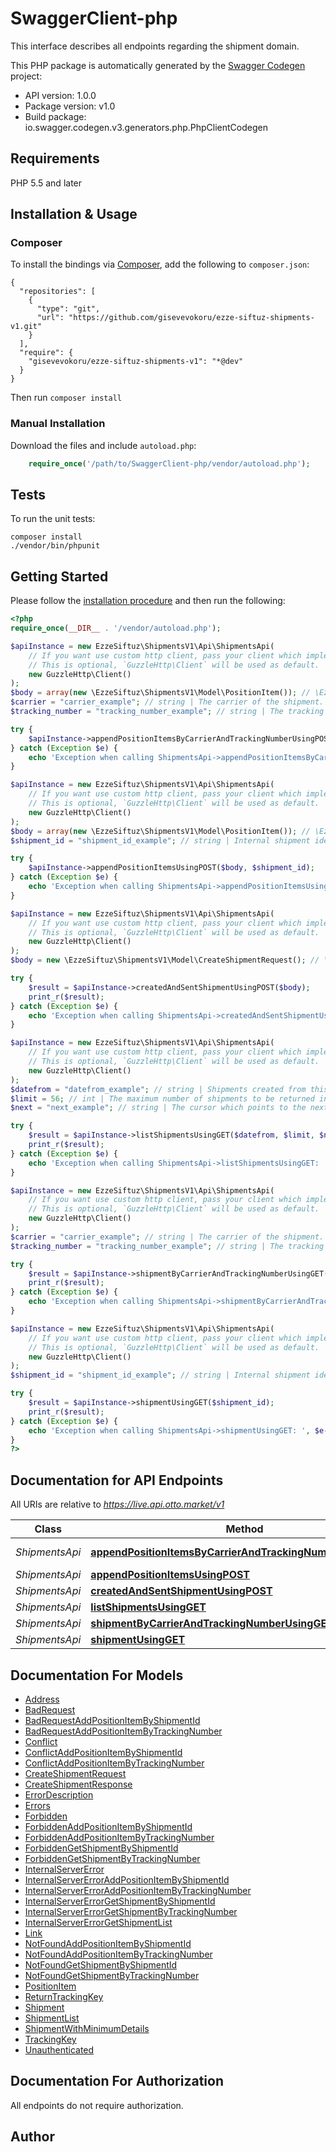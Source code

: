 # SwaggerClient-php
This interface describes all endpoints regarding the shipment domain.

This PHP package is automatically generated by the [Swagger Codegen](https://github.com/swagger-api/swagger-codegen) project:

- API version: 1.0.0
- Package version: v1.0
- Build package: io.swagger.codegen.v3.generators.php.PhpClientCodegen

## Requirements

PHP 5.5 and later

## Installation & Usage
### Composer

To install the bindings via [Composer](http://getcomposer.org/), add the following to `composer.json`:

```
{
  "repositories": [
    {
      "type": "git",
      "url": "https://github.com/gisevevokoru/ezze-siftuz-shipments-v1.git"
    }
  ],
  "require": {
    "gisevevokoru/ezze-siftuz-shipments-v1": "*@dev"
  }
}
```

Then run `composer install`

### Manual Installation

Download the files and include `autoload.php`:

```php
    require_once('/path/to/SwaggerClient-php/vendor/autoload.php');
```

## Tests

To run the unit tests:

```
composer install
./vendor/bin/phpunit
```

## Getting Started

Please follow the [installation procedure](#installation--usage) and then run the following:

```php
<?php
require_once(__DIR__ . '/vendor/autoload.php');

$apiInstance = new EzzeSiftuz\ShipmentsV1\Api\ShipmentsApi(
    // If you want use custom http client, pass your client which implements `GuzzleHttp\ClientInterface`.
    // This is optional, `GuzzleHttp\Client` will be used as default.
    new GuzzleHttp\Client()
);
$body = array(new \EzzeSiftuz\ShipmentsV1\Model\PositionItem()); // \EzzeSiftuz\ShipmentsV1\Model\PositionItem[] | The position items included in shipment.
$carrier = "carrier_example"; // string | The carrier of the shipment.
$tracking_number = "tracking_number_example"; // string | The tracking number of the shipment assigned by the carrier.

try {
    $apiInstance->appendPositionItemsByCarrierAndTrackingNumberUsingPOST($body, $carrier, $tracking_number);
} catch (Exception $e) {
    echo 'Exception when calling ShipmentsApi->appendPositionItemsByCarrierAndTrackingNumberUsingPOST: ', $e->getMessage(), PHP_EOL;
}

$apiInstance = new EzzeSiftuz\ShipmentsV1\Api\ShipmentsApi(
    // If you want use custom http client, pass your client which implements `GuzzleHttp\ClientInterface`.
    // This is optional, `GuzzleHttp\Client` will be used as default.
    new GuzzleHttp\Client()
);
$body = array(new \EzzeSiftuz\ShipmentsV1\Model\PositionItem()); // \EzzeSiftuz\ShipmentsV1\Model\PositionItem[] | positionItems
$shipment_id = "shipment_id_example"; // string | Internal shipment identifier assigned by OTTO Market.

try {
    $apiInstance->appendPositionItemsUsingPOST($body, $shipment_id);
} catch (Exception $e) {
    echo 'Exception when calling ShipmentsApi->appendPositionItemsUsingPOST: ', $e->getMessage(), PHP_EOL;
}

$apiInstance = new EzzeSiftuz\ShipmentsV1\Api\ShipmentsApi(
    // If you want use custom http client, pass your client which implements `GuzzleHttp\ClientInterface`.
    // This is optional, `GuzzleHttp\Client` will be used as default.
    new GuzzleHttp\Client()
);
$body = new \EzzeSiftuz\ShipmentsV1\Model\CreateShipmentRequest(); // \EzzeSiftuz\ShipmentsV1\Model\CreateShipmentRequest | request

try {
    $result = $apiInstance->createdAndSentShipmentUsingPOST($body);
    print_r($result);
} catch (Exception $e) {
    echo 'Exception when calling ShipmentsApi->createdAndSentShipmentUsingPOST: ', $e->getMessage(), PHP_EOL;
}

$apiInstance = new EzzeSiftuz\ShipmentsV1\Api\ShipmentsApi(
    // If you want use custom http client, pass your client which implements `GuzzleHttp\ClientInterface`.
    // This is optional, `GuzzleHttp\Client` will be used as default.
    new GuzzleHttp\Client()
);
$datefrom = "datefrom_example"; // string | Shipments created from this date onwards for the given authorized partner will be returned. The date is considered as UTC.
$limit = 56; // int | The maximum number of shipments to be returned in each response.
$next = "next_example"; // string | The cursor which points to the next shipment that should be queried. It is used to paginate the results.

try {
    $result = $apiInstance->listShipmentsUsingGET($datefrom, $limit, $next);
    print_r($result);
} catch (Exception $e) {
    echo 'Exception when calling ShipmentsApi->listShipmentsUsingGET: ', $e->getMessage(), PHP_EOL;
}

$apiInstance = new EzzeSiftuz\ShipmentsV1\Api\ShipmentsApi(
    // If you want use custom http client, pass your client which implements `GuzzleHttp\ClientInterface`.
    // This is optional, `GuzzleHttp\Client` will be used as default.
    new GuzzleHttp\Client()
);
$carrier = "carrier_example"; // string | The carrier of the shipment.
$tracking_number = "tracking_number_example"; // string | The tracking number of the shipment assigned by the carrier.

try {
    $result = $apiInstance->shipmentByCarrierAndTrackingNumberUsingGET($carrier, $tracking_number);
    print_r($result);
} catch (Exception $e) {
    echo 'Exception when calling ShipmentsApi->shipmentByCarrierAndTrackingNumberUsingGET: ', $e->getMessage(), PHP_EOL;
}

$apiInstance = new EzzeSiftuz\ShipmentsV1\Api\ShipmentsApi(
    // If you want use custom http client, pass your client which implements `GuzzleHttp\ClientInterface`.
    // This is optional, `GuzzleHttp\Client` will be used as default.
    new GuzzleHttp\Client()
);
$shipment_id = "shipment_id_example"; // string | Internal shipment identifier assigned by OTTO Market.

try {
    $result = $apiInstance->shipmentUsingGET($shipment_id);
    print_r($result);
} catch (Exception $e) {
    echo 'Exception when calling ShipmentsApi->shipmentUsingGET: ', $e->getMessage(), PHP_EOL;
}
?>
```

## Documentation for API Endpoints

All URIs are relative to *https://live.api.otto.market/v1*

Class | Method | HTTP request | Description
------------ | ------------- | ------------- | -------------
*ShipmentsApi* | [**appendPositionItemsByCarrierAndTrackingNumberUsingPOST**](docs/Api/ShipmentsApi.md#appendpositionitemsbycarrierandtrackingnumberusingpost) | **POST** /shipments/carriers/{carrier}/trackingnumbers/{trackingNumber}/positionitems | 
*ShipmentsApi* | [**appendPositionItemsUsingPOST**](docs/Api/ShipmentsApi.md#appendpositionitemsusingpost) | **POST** /shipments/{shipmentId}/positionitems | 
*ShipmentsApi* | [**createdAndSentShipmentUsingPOST**](docs/Api/ShipmentsApi.md#createdandsentshipmentusingpost) | **POST** /shipments | 
*ShipmentsApi* | [**listShipmentsUsingGET**](docs/Api/ShipmentsApi.md#listshipmentsusingget) | **GET** /shipments | 
*ShipmentsApi* | [**shipmentByCarrierAndTrackingNumberUsingGET**](docs/Api/ShipmentsApi.md#shipmentbycarrierandtrackingnumberusingget) | **GET** /shipments/carriers/{carrier}/trackingnumbers/{trackingNumber} | 
*ShipmentsApi* | [**shipmentUsingGET**](docs/Api/ShipmentsApi.md#shipmentusingget) | **GET** /shipments/{shipmentId} | 

## Documentation For Models

 - [Address](docs/Model/Address.md)
 - [BadRequest](docs/Model/BadRequest.md)
 - [BadRequestAddPositionItemByShipmentId](docs/Model/BadRequestAddPositionItemByShipmentId.md)
 - [BadRequestAddPositionItemByTrackingNumber](docs/Model/BadRequestAddPositionItemByTrackingNumber.md)
 - [Conflict](docs/Model/Conflict.md)
 - [ConflictAddPositionItemByShipmentId](docs/Model/ConflictAddPositionItemByShipmentId.md)
 - [ConflictAddPositionItemByTrackingNumber](docs/Model/ConflictAddPositionItemByTrackingNumber.md)
 - [CreateShipmentRequest](docs/Model/CreateShipmentRequest.md)
 - [CreateShipmentResponse](docs/Model/CreateShipmentResponse.md)
 - [ErrorDescription](docs/Model/ErrorDescription.md)
 - [Errors](docs/Model/Errors.md)
 - [Forbidden](docs/Model/Forbidden.md)
 - [ForbiddenAddPositionItemByShipmentId](docs/Model/ForbiddenAddPositionItemByShipmentId.md)
 - [ForbiddenAddPositionItemByTrackingNumber](docs/Model/ForbiddenAddPositionItemByTrackingNumber.md)
 - [ForbiddenGetShipmentByShipmentId](docs/Model/ForbiddenGetShipmentByShipmentId.md)
 - [ForbiddenGetShipmentByTrackingNumber](docs/Model/ForbiddenGetShipmentByTrackingNumber.md)
 - [InternalServerError](docs/Model/InternalServerError.md)
 - [InternalServerErrorAddPositionItemByShipmentId](docs/Model/InternalServerErrorAddPositionItemByShipmentId.md)
 - [InternalServerErrorAddPositionItemByTrackingNumber](docs/Model/InternalServerErrorAddPositionItemByTrackingNumber.md)
 - [InternalServerErrorGetShipmentByShipmentId](docs/Model/InternalServerErrorGetShipmentByShipmentId.md)
 - [InternalServerErrorGetShipmentByTrackingNumber](docs/Model/InternalServerErrorGetShipmentByTrackingNumber.md)
 - [InternalServerErrorGetShipmentList](docs/Model/InternalServerErrorGetShipmentList.md)
 - [Link](docs/Model/Link.md)
 - [NotFoundAddPositionItemByShipmentId](docs/Model/NotFoundAddPositionItemByShipmentId.md)
 - [NotFoundAddPositionItemByTrackingNumber](docs/Model/NotFoundAddPositionItemByTrackingNumber.md)
 - [NotFoundGetShipmentByShipmentId](docs/Model/NotFoundGetShipmentByShipmentId.md)
 - [NotFoundGetShipmentByTrackingNumber](docs/Model/NotFoundGetShipmentByTrackingNumber.md)
 - [PositionItem](docs/Model/PositionItem.md)
 - [ReturnTrackingKey](docs/Model/ReturnTrackingKey.md)
 - [Shipment](docs/Model/Shipment.md)
 - [ShipmentList](docs/Model/ShipmentList.md)
 - [ShipmentWithMinimumDetails](docs/Model/ShipmentWithMinimumDetails.md)
 - [TrackingKey](docs/Model/TrackingKey.md)
 - [Unauthenticated](docs/Model/Unauthenticated.md)

## Documentation For Authorization

 All endpoints do not require authorization.


## Author



